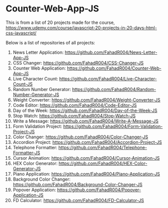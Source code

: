 # Counter-Web-App-JS

This is from a list of 20 projects made for the course, https://www.udemy.com/course/javascript-20-projects-in-20-days-html-css-javascript/

Below is a list of repositories of all projects:

1) News Letter Application: https://github.com/FahadR004/News-Letter-App-JS
2) CSS Changer: https://github.com/FahadR004/CSS-Changer-JS
3) Counter Web Application: https://github.com/FahadR004/Counter-Web-App-JS
4) Live Character Count: https://github.com/FahadR004/Live-Character-Count-JS
5) Random Number Generator: https://github.com/FahadR004/Random-Number-Generator-JS
6) Weight Converter: https://github.com/FahadR004/Weight-Converter-JS
7) Code Editor: https://github.com/FahadR004/Code-Editor-JS
8) Day of the Week: https://github.com/FahadR004/Day-of-the-Week-JS
9) Stop Watch: https://github.com/FahadR004/Stop-Watch-JS
10) Write a Message: https://github.com/FahadR004/Write-A-Message-JS
11) Form Validation Project: https://github.com/FahadR004/Form-Validation-Project-JS
12) Color Changer: https://github.com/FahadR004/Color-Changer-JS
13) Accordion Project: https://github.com/FahadR004/Accordion-Project-JS
14) Telephone Formatter: https://github.com/FahadR004/Telephone-Formatter-JS
15) Cursor Animation: https://github.com/FahadR004/Cursor-Animation-JS
16) HEX Color Generator: https://github.com/FahadR004/HEX-Color-Generator-JS
17) Piano Application: https://github.com/FahadR004/Piano-Application-JS
18) Background Color Changer: https://github.com/FahadR004/Background-Color-Changer-JS
19) Popover Application: https://github.com/FahadR004/Popover-Application-JS
20) FD Calculator: https://github.com/FahadR004/FD-Calculator-JS

